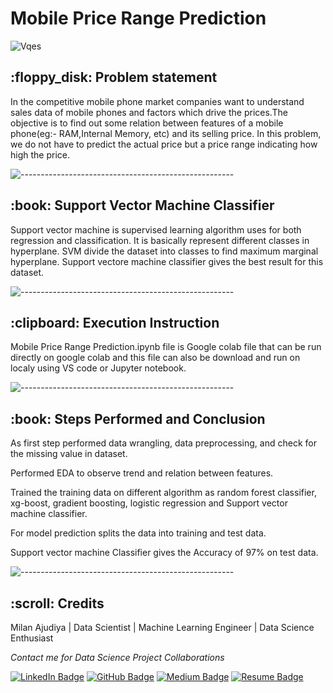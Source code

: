 

<h1> Mobile Price Range Prediction </h1>

![Vqes](https://user-images.githubusercontent.com/98526274/204745057-eac01e76-e169-432b-96f0-038389b691da.gif)


<h2> :floppy_disk: Problem statement </h2>
In the competitive mobile phone market companies want to understand sales data of mobile phones and factors which drive the prices.The objective is to find out some relation between features of a mobile phone(eg:- RAM,Internal Memory, etc) and its selling price. In this problem, we do not have to predict the actual price but a price range indicating how high the price.


![-----------------------------------------------------](https://raw.githubusercontent.com/andreasbm/readme/master/assets/lines/rainbow.png)

<h2> :book: Support Vector Machine Classifier </h2>
Support vector machine is supervised learning algorithm uses for both regression and classification. It is basically represent different classes in hyperplane. SVM divide the dataset into classes to find maximum marginal hyperplane. Support vectore machine classifier gives the best result for this dataset.


![-----------------------------------------------------](https://raw.githubusercontent.com/andreasbm/readme/master/assets/lines/rainbow.png)

<h2> :clipboard: Execution Instruction</h2>
Mobile Price Range Prediction.ipynb file is Google colab file that can be run directly on google colab and this file can also be download and run on localy using VS code or Jupyter notebook.

![-----------------------------------------------------](https://raw.githubusercontent.com/andreasbm/readme/master/assets/lines/rainbow.png)

<h2> :book: Steps Performed and Conclusion </h2>

As first step performed data wrangling, data preprocessing, and check for the missing value in dataset.

Performed EDA to observe trend and relation between features.

Trained the training data on different algorithm as random forest classifier, xg-boost, gradient boosting, logistic regression and Support vector machine classifier.

For model prediction splits the data into training and test data.

Support vector machine Classifier gives the Accuracy of 97% on test data.

![-----------------------------------------------------](https://raw.githubusercontent.com/andreasbm/readme/master/assets/lines/rainbow.png)


<h2 id="credits"> :scroll: Credits</h2>

Milan Ajudiya | Data Scientist | Machine Learning Engineer | Data Science Enthusiast

<p> <i> Contact me for Data Science Project Collaborations</i></p>


[![LinkedIn Badge](https://img.shields.io/badge/LinkedIn-0077B5?style=for-the-badge&logo=linkedin&logoColor=white)](https://www.linkedin.com/in/milan-ajudiya)
[![GitHub Badge](https://img.shields.io/badge/GitHub-100000?style=for-the-badge&logo=github&logoColor=white)](https://github.com/milanajudiya)
[![Medium Badge](https://img.shields.io/badge/Medium-1DA1F2?style=for-the-badge&logo=medium&logoColor=white)](https://medium.com/me/stories/public)
[![Resume Badge](https://img.shields.io/badge/resume-0077B5?style=for-the-badge&logo=resume&logoColor=white)](https://drive.google.com/file/d/1SQH0Hi2GxmWMB2ia-IDDtpIV2cZzvRL2/view?usp=sharing)

